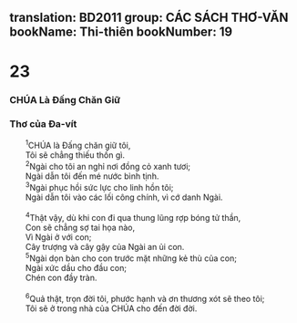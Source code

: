 translation: BD2011
group: CÁC SÁCH THƠ-VĂN
bookName: Thi-thiên 
bookNumber: 19
-------

<div class="title"><h1>23</h1><h3>CHÚA Là Ðấng Chăn Giữ</h3><h3>Thơ của Ða-vít</h3></div>
<span class="verse thi_23_1">  <sup>1</sup>CHÚA là Ðấng chăn giữ tôi,<br/>  Tôi sẽ chẳng thiếu thốn gì.<br/></span>
<span class="verse thi_23_2">  <sup>2</sup>Ngài cho tôi an nghỉ nơi đồng cỏ xanh tươi;<br/>  Ngài dẫn tôi đến mé nước bình tịnh.<br/></span>
<span class="verse thi_23_3">  <sup>3</sup>Ngài phục hồi sức lực cho linh hồn tôi;<br/>  Ngài dẫn tôi vào các lối công chính, vì cớ danh Ngài.<br/><br/></span>
<span class="verse thi_23_4">  <sup>4</sup>Thật vậy, dù khi con đi qua thung lũng rợp bóng tử thần,<br/>  Con sẽ chẳng sợ tai họa nào,<br/>  Vì Ngài ở với con;<br/>  Cây trượng và cây gậy của Ngài an ủi con.<br/></span>
<span class="verse thi_23_5">  <sup>5</sup>Ngài dọn bàn cho con trước mặt những kẻ thù của con;<br/>  Ngài xức dầu cho đầu con;<br/>  Chén con đầy tràn.<br/><br/></span>
<span class="verse thi_23_6">  <sup>6</sup>Quả thật, trọn đời tôi, phước hạnh và ơn thương xót sẽ theo tôi;<br/>  Tôi sẽ ở trong nhà của CHÚA cho đến đời đời.<br/></span>
